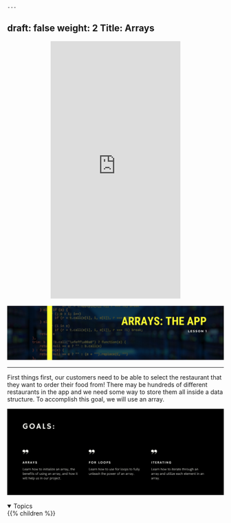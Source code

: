 	---
draft: false
weight: 2
Title: Arrays
---

<p style="text-align: center;"><iframe width="60%" height="600px" src="https://www.youtube.com/embed/zkQNg1fToSc" frameborder="0" allow="accelerometer; autoplay; clipboard-write; encrypted-media; gyroscope; picture-in-picture" allowfullscreen></iframe></p>

<link rel="stylesheet" href="../style.css">

![array](../img/arrayintro.png)

<hr>

<p>First things first, our customers need to be able to select the restaurant that they want to order their food from! There may be hundreds of different restaurants in the app and we need some way to store them all inside a data structure. To accomplish this goal, we will use an array.</p>

![arraygoals](../img/arraygoals.png)

<details open>
<summary>Topics</summary>
{{% children %}}
</details>
